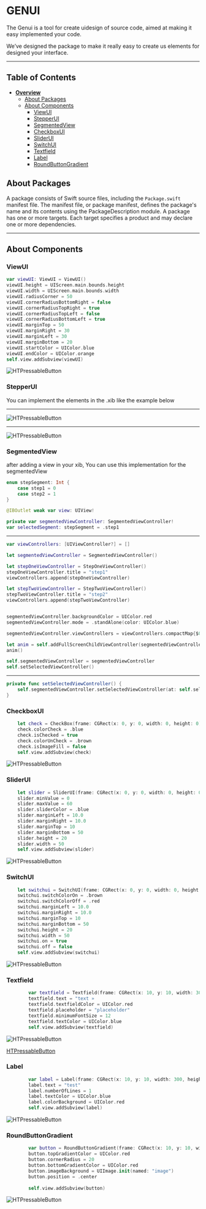 # GENUI

The Genui is a tool for create uidesign of source code, aimed at making it easy implemented your code.

We’ve designed the package to make it really easy to create us elements for designed your interface.

***

## Table of Contents

* [**Overview**](README.md)
  * [About Packages](#about-packages)
  * [About Components](#about-components)
    * [ViewUI](#viewui)
    * [StepperUI](#stepperui)
    * [SegmentedView](#segmentedview)
    * [CheckboxUI](#checkboxui)
    * [SliderUI](#sliderui)
    * [SwitchUI](#switchui)
    * [Textfield](#textfield)
    * [Label](#label)
    * [RoundButtonGradient](#roundbuttongradient)

## About Packages

A package consists of Swift source files, including the `Package.swift` manifest file. The manifest file, or package manifest, defines the package's name and its contents using the PackageDescription module. A package has one or more targets. Each target specifies a product and may declare one or more dependencies.

***


## About Components


### ViewUI

```swift
var viewUI: ViewUI = ViewUI()
viewUI.height = UIScreen.main.bounds.height
viewUI.width = UIScreen.main.bounds.width
viewUI.radiusCorner = 50
viewUI.cornerRadiusBottomRight = false
viewUI.cornerRadiusTopRight = true
viewUI.cornerRadiusTopLeft = false
viewUI.cornerRadiusBottomLeft = true
viewUI.marginTop = 50
viewUI.marginRight = 30
viewUI.marginLeft = 30
viewUI.marginBottom = 20
viewUI.startColor = UIColor.blue
viewUI.endColor = UIColor.orange
self.view.addSubview(viewUI)
```

![HTPressableButton](https://github.com/risrael-1/Package_genui/blob/master/Sources/GENUI/ImagesDemo/exempleViewUI.png)


### StepperUI


You can implement the elements in the .xib like the example below

***

![HTPressableButton](https://github.com/risrael-1/Package_genui/blob/master/Sources/GENUI/ImagesDemo/exempleStepperUI.png)

***

![HTPressableButton](https://github.com/risrael-1/Package_genui/blob/master/Sources/GENUI/ImagesDemo/exempleStepperUI.gif)


### SegmentedView

after adding a view in your xib, You can use this implementation for the segmentedView

```swift
enum stepSegment: Int {
    case step1 = 0
    case step2 = 1
}

@IBOutlet weak var view: UIView!

private var segmentedViewController: SegmentedViewController!
var selectedSegment: stepSegment = .step1
```
***

```swift
var viewControllers: [UIViewController?] = []

let segmentedViewController = SegmentedViewController()

let stepOneViewController = StepOneViewController()
stepOneViewController.title = "step1"
viewControllers.append(stepOneViewController)

let stepTwoViewController = StepTwoViewController()
stepTwoViewController.title = "step2"
viewControllers.append(stepTwoViewController)


segmentedViewController.backgroundColor = UIColor.red
segmentedViewController.mode = .standAlone(color: UIColor.blue)

segmentedViewController.viewControllers = viewControllers.compactMap{$0}

let anim = self.addFullScreenChildViewController(segmentedViewController, in: self.viewTest)
anim()

self.segmentedViewController = segmentedViewController
self.setSelectedViewController()

```
***

```swift
private func setSelectedViewController() {
    self.segmentedViewController.setSelectedViewController(at: self.selectedSegment.rawValue)
}
```


### CheckboxUI

```swift
    let check = CheckBox(frame: CGRect(x: 0, y: 0, width: 0, height: 0))
    check.colorCheck = .blue
    check.isChecked = true
    check.colorUnCheck = .brown
    check.isImageFill = false
    self.view.addSubview(check)
```

![HTPressableButton](https://github.com/risrael-1/Package_genui/blob/master/Sources/GENUI/ImagesDemo/exempleCheckBoxUI.png)


### SliderUI

```swift
    let slider = SliderUI(frame: CGRect(x: 0, y: 0, width: 0, height: 0))
    slider.minValue = 0
    slider.maxValue = 60
    slider.sliderColor = .blue
    slider.marginLeft = 10.0
    slider.marginRight = 10.0
    slider.marginTop = 10
    slider.marginBottom = 50
    slider.height = 20
    slider.width = 50
    self.view.addSubview(slider)
```
![HTPressableButton](https://github.com/risrael-1/Package_genui/blob/master/Sources/GENUI/ImagesDemo/exempleSliderUI.png)


### SwitchUI

```swift
    let switchui = SwitchUI(frame: CGRect(x: 0, y: 0, width: 0, height: 0))
    switchui.switchColorOn = .brown
    switchui.switchColorOff = .red
    switchui.marginLeft = 10.0
    switchui.marginRight = 10.0
    switchui.marginTop = 10
    switchui.marginBottom = 50
    switchui.height = 20
    switchui.width = 50
    switchui.on = true
    switchui.off = false
    self.view.addSubview(switchui)
```

![HTPressableButton](https://github.com/risrael-1/Package_genui/blob/master/Sources/GENUI/ImagesDemo/exempleSwitchUI.png)

### Textfield

```swift
        var textfield = Textfield(frame: CGRect(x: 10, y: 10, width: 300, height: 400))
        textfield.text = "text »
        textfield.textfieldColor = UIColor.red
        textfield.placeholder = "placeholder"
        textfield.minimumFontSize = 12
        textfield.textColor = UIColor.blue
        self.view.addSubview(textfield)
```

![HTPressableButton](https://github.com/risrael-1/Package_genui/blob/master/Sources/GENUI/ImagesDemo/exempleTextfield.png)

[HTPressableButton](https://github.com/risrael-1/Package_genui/blob/master/Sources/GENUI/ImagesDemo/exempleTextfieldPlaceholder.png)


### Label

```swift
        var label = Label(frame: CGRect(x: 10, y: 10, width: 300, height: 400))
        label.text = "test"
        label.numberOfLines = 1
        label.textColor = UIColor.blue
        label.colorBackground = UIColor.red
        self.view.addSubview(label)
```

![HTPressableButton](https://github.com/risrael-1/Package_genui/blob/master/Sources/GENUI/ImagesDemo/exempleLabel.png)

### RoundButtonGradient

```swift
        var button = RoundButtonGradient(frame: CGRect(x: 10, y: 10, width: 300, height: 400))
        button.topGradientColor = UIColor.red
        button.cornerRadius = 20
        button.bottomGradientColor = UIColor.red
        button.imageBackground = UIImage.init(named: "image")
        button.position = .center
 
        self.view.addSubview(button)
```

![HTPressableButton](https://github.com/risrael-1/Package_genui/blob/master/Sources/GENUI/ImagesDemo/exempleRoundButtonGradient.png)
